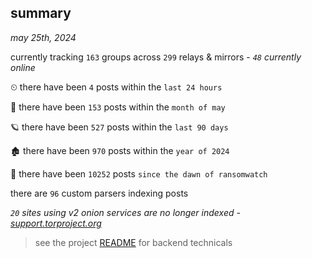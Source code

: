 
## summary
_may 25th, 2024_

currently tracking `163` groups across `299` relays & mirrors - _`48` currently online_

⏲ there have been `4` posts within the `last 24 hours`

🦈 there have been `153` posts within the `month of may`

🪐 there have been `527` posts within the `last 90 days`

🏚 there have been `970` posts within the `year of 2024`

🦕 there have been `10252` posts `since the dawn of ransomwatch`

there are `96` custom parsers indexing posts

_`20` sites using v2 onion services are no longer indexed - [support.torproject.org](https://support.torproject.org/onionservices/v2-deprecation/)_

> see the project [README](https://github.com/joshhighet/ransomwatch#ransomwatch--) for backend technicals
